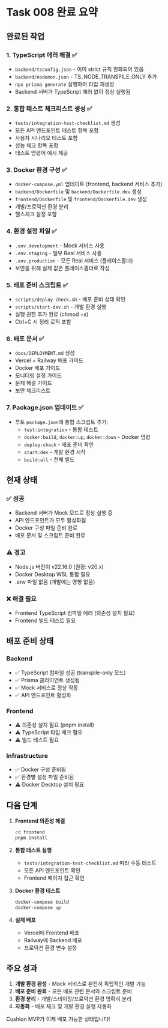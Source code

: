 # Task 008 완료 요약

## 완료된 작업

### 1. TypeScript 에러 해결 ✅
- `backend/tsconfig.json` - 이미 strict 규칙 완화되어 있음
- `backend/nodemon.json` - TS_NODE_TRANSPILE_ONLY 추가
- `npx prisma generate` 실행하여 타입 재생성
- Backend 서버가 TypeScript 에러 없이 정상 실행됨

### 2. 통합 테스트 체크리스트 생성 ✅
- `tests/integration-test-checklist.md` 생성
- 모든 API 엔드포인트 테스트 항목 포함
- 사용자 시나리오 테스트 포함
- 성능 체크 항목 포함
- 테스트 명령어 예시 제공

### 3. Docker 환경 구성 ✅
- `docker-compose.yml` 업데이트 (frontend, backend 서비스 추가)
- `backend/Dockerfile` 및 `backend/Dockerfile.dev` 생성
- `frontend/Dockerfile` 및 `frontend/Dockerfile.dev` 생성
- 개발/프로덕션 환경 분리
- 헬스체크 설정 포함

### 4. 환경 설정 파일 ✅
- `.env.development` - Mock 서비스 사용
- `.env.staging` - 일부 Real 서비스 사용
- `.env.production` - 모든 Real 서비스 (플레이스홀더)
- 보안을 위해 실제 값은 플레이스홀더로 작성

### 5. 배포 준비 스크립트 ✅
- `scripts/deploy-check.sh` - 배포 준비 상태 확인
- `scripts/start-dev.sh` - 개발 환경 실행
- 실행 권한 추가 완료 (chmod +x)
- Ctrl+C 시 정리 로직 포함

### 6. 배포 문서 ✅
- `docs/DEPLOYMENT.md` 생성
- Vercel + Railway 배포 가이드
- Docker 배포 가이드
- 모니터링 설정 가이드
- 문제 해결 가이드
- 보안 체크리스트

### 7. Package.json 업데이트 ✅
- 루트 `package.json`에 통합 스크립트 추가:
  - `test:integration` - 통합 테스트
  - `docker:build`, `docker:up`, `docker:down` - Docker 명령
  - `deploy:check` - 배포 준비 확인
  - `start:dev` - 개발 환경 시작
  - `build:all` - 전체 빌드

## 현재 상태

### ✅ 성공
- Backend 서버가 Mock 모드로 정상 실행 중
- API 엔드포인트가 모두 활성화됨
- Docker 구성 파일 준비 완료
- 배포 문서 및 스크립트 준비 완료

### ⚠️ 경고
- Node.js 버전이 v22.16.0 (권장: v20.x)
- Docker Desktop WSL 통합 필요
- .env 파일 없음 (개발에는 영향 없음)

### ❌ 해결 필요
- Frontend TypeScript 컴파일 에러 (의존성 설치 필요)
- Frontend 빌드 테스트 필요

## 배포 준비 상태

### Backend
- ✅ TypeScript 컴파일 성공 (transpile-only 모드)
- ✅ Prisma 클라이언트 생성됨
- ✅ Mock 서비스로 정상 작동
- ✅ API 엔드포인트 활성화

### Frontend
- ⚠️ 의존성 설치 필요 (pnpm install)
- ⚠️ TypeScript 타입 체크 필요
- ⚠️ 빌드 테스트 필요

### Infrastructure
- ✅ Docker 구성 준비됨
- ✅ 환경별 설정 파일 준비됨
- ⚠️ Docker Desktop 설치 필요

## 다음 단계

1. **Frontend 의존성 해결**
   ```bash
   cd frontend
   pnpm install
   ```

2. **통합 테스트 실행**
   - `tests/integration-test-checklist.md` 따라 수동 테스트
   - 모든 API 엔드포인트 확인
   - Frontend 페이지 접근 확인

3. **Docker 환경 테스트**
   ```bash
   docker-compose build
   docker-compose up
   ```

4. **실제 배포**
   - Vercel에 Frontend 배포
   - Railway에 Backend 배포
   - 프로덕션 환경 변수 설정

## 주요 성과

1. **개발 환경 완성** - Mock 서비스로 완전히 독립적인 개발 가능
2. **배포 준비 완료** - 모든 배포 관련 문서와 스크립트 준비
3. **환경 분리** - 개발/스테이징/프로덕션 환경 명확히 분리
4. **자동화** - 배포 체크 및 개발 환경 실행 자동화

Cushion MVP가 이제 배포 가능한 상태입니다!